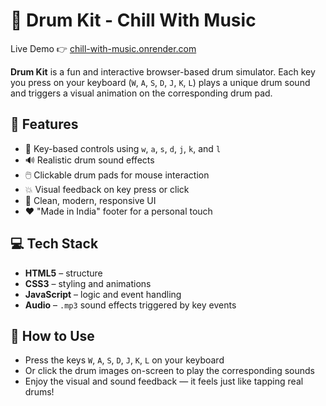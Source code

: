 # 🥁 Drum Kit - Chill With Music

Live Demo 👉 [chill-with-music.onrender.com](https://chill-with-music.onrender.com)

**Drum Kit** is a fun and interactive browser-based drum simulator. Each key you press on your keyboard (`W`, `A`, `S`, `D`, `J`, `K`, `L`) plays a unique drum sound and triggers a visual animation on the corresponding drum pad.

## 🎯 Features

- 🔑 Key-based controls using `w`, `a`, `s`, `d`, `j`, `k`, and `l`
- 🔊 Realistic drum sound effects
- 🖱️ Clickable drum pads for mouse interaction
- 💥 Visual feedback on key press or click
- 🎨 Clean, modern, responsive UI
- ❤️ "Made in India" footer for a personal touch

## 💻 Tech Stack

- **HTML5** – structure
- **CSS3** – styling and animations
- **JavaScript** – logic and event handling
- **Audio** – `.mp3` sound effects triggered by key events

## 🧪 How to Use

- Press the keys `W`, `A`, `S`, `D`, `J`, `K`, `L` on your keyboard
- Or click the drum images on-screen to play the corresponding sounds
- Enjoy the visual and sound feedback — it feels just like tapping real drums!



